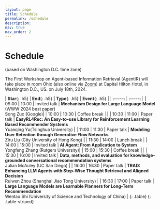 ```yaml
---
layout: page
title: Schedule
permalink: /schedule
description:
nav: true
nav_order: 2
---
```


# Schedule 

(based on Washington D.C. time zone)

The First Workshop on Agent-based Information Retrieval (AgentIR) will take place in  room Ohio (also online via [Zoom](https://hkust.zoom.us/j/95344753065?pwd=4Teu4Y3Ot9i8sWhuoaBK7sBXDhfRbe.1)) at Capital Hilton Hotel, in Washington D.C., US. on July 18th, 2024.

| **Star**{: .h5} | **End**{: .h5} | **Type**{: .h5} | **Event**{: .h5} |
| :-----:   | :-----: |
| 09:00 | 10:00 | Invited talk | **Mechanism Design for Large Language Model** (WWW 2024 best paper) <br> Song Zuo (Google)|
| 10:00 | 10:30 | Coffee break | |
| 10:30 | 11:00 | Paper talk | **EasyRL4Rec: An Easy-to-use Library for Reinforcement Learning Based Recommender Systems** <br>  Yuanqing Yu(Tsinghua University) |
| 11:00 | 11:30 | Paper talk | **Modeling User Retention through Generative Flow Networks** <br> Ziru Liu (City University of Hong Kong) |
| 11:30 | 14:00 | Lunch break |
| 14:00 | 15:00 | Invited talk | **AI Agent: From Application to System** <br> Yongfeng Zhang (Rutgers University)|
| 15:00 | 15:30 | Coffee break | |
| 15:30 | 16:00 | Invited talk | **Data, methods, and evaluation for knowledge-grounded conversational recommendation systems** <br> Julian McAuley (UC San Diego) |
| 16:00 | 16:30 | Paper talk | **TRAD: Enhancing LLM Agents with Step-Wise Thought Retrieval and Aligned Decision** <br> Ruiwen Zhou (Shanghai Jiao Tong University)  |
| 16:30 | 17:00 | Paper talk | **Large Language Models are Learnable Planners for Long-Term Recommendation** <br> Wentao Shi (University of Science and Technology of China) |
{: .table}
{: .table-striped}